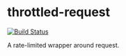 # throttled-request

[![Build Status](https://travis-ci.org/JaredReisinger/throttled-request.svg?branch=master)](https://travis-ci.org/JaredReisinger/throttled-request)

A rate-limited wrapper around request.
